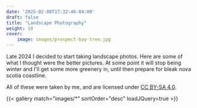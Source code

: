 ```yaml
---
date: '2025-02-08T17:32:46-04:00'
draft: false
title: "Landscape Photography"
weight: 10
cover:
    image: images/prospect-bay-tree.jpg
---
```


Late 2024 I decided to start taking landscape photos. Here are some of what I thought were the better pictures. At some point
it will stop being winter and I'll get some more greenery in, until then prepare for bleak nova scotia coastline.

All of these were taken by me, and are licensed under [CC BY-SA 4.0](https://creativecommons.org/licenses/by-sa/4.0/).

{{< gallery match="images/*" sortOrder="desc" loadJQuery=true >}}
